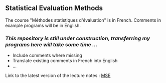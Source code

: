 ## Statistical Evaluation Methods

The course "Méthodes statistiques d'évaluation" is in French. Comments in example programs will be in English.

### *This repository is still under construction, transferring my programs here will take some time ...*

- Include comments where missing
- Translate existing comments in French into English
- ...

Link to the latest version of the lecture notes : [MSE](http://evens-salies.com/2024_MSE.pdf)
